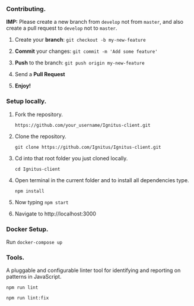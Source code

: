 ### Contributing.

**IMP:** Please create a new branch from ```develop``` not from ```master```, and also create a pull request to ```develop``` not to ```master```. 

1. Create your **branch**: ```git checkout -b my-new-feature```

2. **Commit** your changes: ```git commit -m 'Add some feature'```

3. **Push** to the branch: ```git push origin my-new-feature```

4. Send a **Pull Request**

5. **Enjoy!**

### Setup locally.

1. Fork the repository.

    ``` https://github.com/your_username/Ignitus-client.git ```

2. Clone the repository.

    ``` git clone https://github.com/Ignitus/Ignitus-client.git ```

3. Cd into that root folder you just cloned locally.

    ``` cd Ignitus-client ```

4. Open terminal in the current folder and to install all dependencies type.

    ``` npm install ```

5. Now typing
    ``` npm start ```
    
6. Navigate to http://localhost:3000

### Docker Setup.

Run ```docker-compose up```
 
### Tools.

A pluggable and configurable linter tool for identifying and reporting on patterns in JavaScript.

 ``` npm run lint ```
 
 ``` npm run lint:fix ```
 
 
